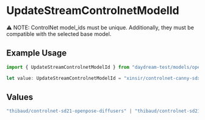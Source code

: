 # UpdateStreamControlnetModelId

⚠️ NOTE: ControlNet model_ids must be unique. Additionally, they must be compatible with the selected base model.

## Example Usage

```typescript
import { UpdateStreamControlnetModelId } from "daydream-test/models/operations";

let value: UpdateStreamControlnetModelId = "xinsir/controlnet-canny-sdxl-1.0";
```

## Values

```typescript
"thibaud/controlnet-sd21-openpose-diffusers" | "thibaud/controlnet-sd21-hed-diffusers" | "thibaud/controlnet-sd21-canny-diffusers" | "thibaud/controlnet-sd21-depth-diffusers" | "thibaud/controlnet-sd21-color-diffusers" | "lllyasviel/control_v11f1p_sd15_depth" | "lllyasviel/control_v11f1e_sd15_tile" | "lllyasviel/control_v11p_sd15_canny" | "xinsir/controlnet-depth-sdxl-1.0" | "xinsir/controlnet-canny-sdxl-1.0" | "xinsir/controlnet-tile-sdxl-1.0"
```